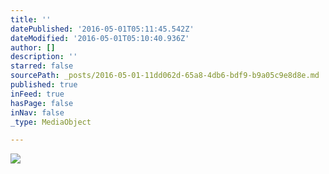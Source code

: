 ```yaml
---
title: ''
datePublished: '2016-05-01T05:11:45.542Z'
dateModified: '2016-05-01T05:10:40.936Z'
author: []
description: ''
starred: false
sourcePath: _posts/2016-05-01-11dd062d-65a8-4db6-bdf9-b9a05c9e8d8e.md
published: true
inFeed: true
hasPage: false
inNav: false
_type: MediaObject

---
```

![](https://the-grid-user-content.s3-us-west-2.amazonaws.com/45f50019-cc76-43ab-95f9-bc76ef6c44a8.jpg)